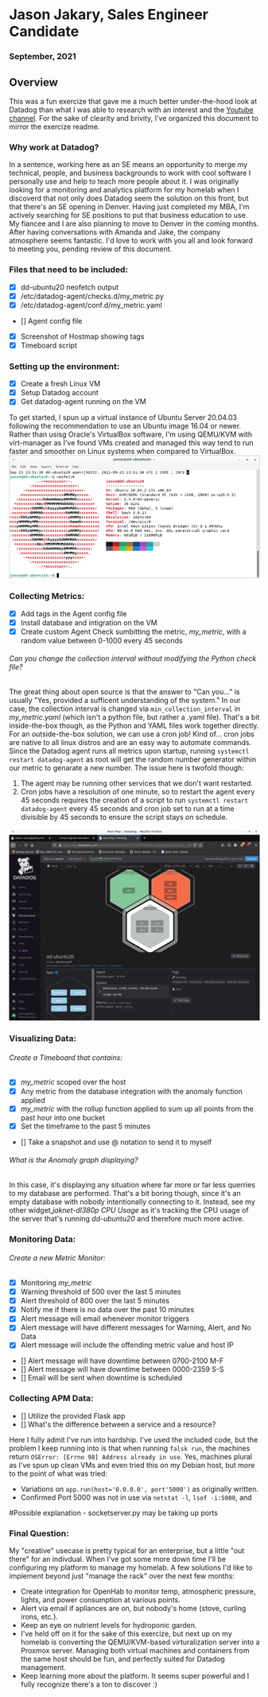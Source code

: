 # Jason Jakary, Sales Engineer Candidate
### September, 2021


## Overview
This was a fun exercize that gave me a much better under-the-hood look at Datadog than what I was able to research with an interest and the [Youtube channel](https://www.youtube.com/channel/UCPO2QgTCReBAThZca6MB9jg). For the sake of clearity and brivity, I've organized this document to mirror the exercize readme. 

### Why work at Datadog?
In a sentence, working here as an SE means an opportunity to merge my technical, people, and business backgrounds to work with cool software I personally use and help to teach more people about it. I was originally looking for a monitoring and analytics platform for my homelab when I discoverd that not only does Datadog seem the solution on this front, but that there's an SE opening in Denver. Having just completed my MBA, I'm actively searching for SE positions to put that business education to use. My fiancee and I are also planning to move to Denver in the coming months. After having conversations with Amanda and Jake, the company atmosphere seems fantastic. I'd love to work with you all and look forward to meeting you, pending review of this document.  

### Files that need to be included:
- [x] dd-ubuntu20 neofetch output
- [x] /etc/datadog-agent/checks.d/my_metric.py
- [x] /etc/datadog-agent/conf.d/my_metric.yaml
- [] Agent config file
- [x] Screenshot of Hostmap showing tags
- [x] Timeboard script

### Setting up the environment:
- [x] Create a fresh Linux VM
- [x] Setup Datadog account
- [x] Get datadog-agent running on the VM

To get started, I spun up a virtual instance of Ubuntu Server 20.04.03 following the recommendation to use an Ubuntu image 16.04 or newer. 
Rather than usisg Oracle's VirtualBox software, I'm using QEMU/KVM with virt-manager as I've found VMs created and managed this way tend to run faster and smoother on Linux systems when compared to VirtualBox.  
![neofetch of the VM](Screenshots/dd-ubuntu20_neofetch.png)

### Collecting Metrics:
- [x] Add tags in the Agent config file 
- [x] Install database and intigration on the VM
- [x] Create custom Agent Check sumbitting the metric, *my_metric*, with a random value between 0-1000 every 45 seconds
###### Can you change the collection interval without modifying the Python check file?
The great thing about open source is that the answer to "Can you..." is usually "Yes, provided a sufficent understanding of the system." In our case, the collection interval is changed via `min_collection_interval` in *my_metric.yaml* (which isn't a python file, but rather a .yaml file). That's a bit inside-the-box though, as the Python and YAML files work together directly. For an outside-the-box solution, we can use a cron job! Kind of... cron jobs are native to all linux distros and are an easy way to automate commands. Since the Datadog agent runs all metrics upon startup, running `systemctl restart datadog-agent` as root will get the random number generator within our metric to genarate a new number. The issue here is twofold though:
1. The agent may be running other services that we don't want restarted.
2. Cron jobs have a resolution of one minute, so to restart the agent every 45 seconds requires the creation of a script to run `systemctl restart datadog-agent` every 45 seconds and cron job set to run at a time divisible by 45 seconds to ensure the script stays on schedule. 

![Screenshot of Hostmap displaying tags and the mySQL integration running](Screenshots/tags.png)

### Visualizing Data:
###### Create a Timeboard that contains:
- [x] *my_metric* scoped over the host
- [x] Any metric from the database integration with the anomaly function applied
- [x] *my_metric* with the rollup function applied to sum up all points from the past hour into one bucket
- [x] Set the timeframe to the past 5 minutes
- [] Take a snapshot and use @ notation to send it to myself
###### What is the Anomaly graph displaying? 
In this case, it's displaying any situation where far more or far less querries to my database are performed. That's a bit boring though, since it's an empty database with nobody intentionally connecting to it. Instead, see my other widget,*jaknet-dl380p CPU Usage* as it's tracking the CPU usage of the server that's running *dd-ubuntu20* and therefore much more active.

### Monitoring Data:
###### Create a new Metric Monitor:
- [x] Monitoring *my_metric*
- [x] Warning threshold of 500 over the last 5 minutes
- [x] Alert threshold of 800 over the last 5 minutes
- [x] Notify me if there is no data over the past 10 minutes
- [x] Alert message will email whenever monitor triggers
- [x] Alert message will have different messages for Warning, Alert, and No Data
- [x] Alert message will include the offending metric value and host IP
- [] Alert message will have downtime between 0700-2100 M-F
- [] Alert message will have downtime between 0000-2359 S-S
- [] Email will be sent when downtime is scheduled

### Collecting APM Data:
- [] Utilize the provided Flask app
- [] What's the difference between a service and a resource?

Here I fully admit I've run into hardship. I've used the included code, but the problem I keep running into is that when running `falsk run`, the machines return `OSError: [Errno 98] Address already in use`. Yes, machines plural as I've spun up clean VMs and even tried this on my Debian host, but more to the point of what was tried:
- Variations on `app.run(host='0.0.0.0', port'5000')` as originally written.
- Confirmed Port 5000 was not in use via `netstat -l`, `lsof -i:5000`, and 

#Possible explanation - socketserver.py may be taking up ports

### Final Question:
My "creative" usecase is pretty typical for an enterprise, but a little "out there" for an indivdual. When I've got some more down time I'll be configuring my platform to manage my homelab. A few solutions I'd like to implement beyond just "manage the rack" over the next few months:
- Create integration for OpenHab to monitor temp, atmospheric pressure, lights, and power consumption at various points.
- Alert via email if apliances are on, but nobody's home (stove, curling irons, etc.).
- Keep an eye on nutrient levels for hydroponic garden.
- I've held off on it for the sake of this exercize, but next up on my homelab is converting the QEMU/KVM-based virturalization server into a Proxmox server. Managing both virtual machines and containers from the same host should be fun, and perfectly suited for Datadog management.
- Keep learning more about the platform. It seems super powerful and I fully recognize there's a ton to discover :)
